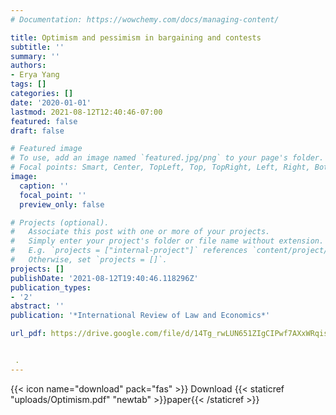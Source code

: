 ```yaml
---
# Documentation: https://wowchemy.com/docs/managing-content/

title: Optimism and pessimism in bargaining and contests
subtitle: ''
summary: ''
authors:
- Erya Yang
tags: []
categories: []
date: '2020-01-01'
lastmod: 2021-08-12T12:40:46-07:00
featured: false
draft: false

# Featured image
# To use, add an image named `featured.jpg/png` to your page's folder.
# Focal points: Smart, Center, TopLeft, Top, TopRight, Left, Right, BottomLeft, Bottom, BottomRight.
image:
  caption: ''
  focal_point: ''
  preview_only: false

# Projects (optional).
#   Associate this post with one or more of your projects.
#   Simply enter your project's folder or file name without extension.
#   E.g. `projects = ["internal-project"]` references `content/project/deep-learning/index.md`.
#   Otherwise, set `projects = []`.
projects: []
publishDate: '2021-08-12T19:40:46.118296Z'
publication_types:
- '2'
abstract: ''
publication: '*International Review of Law and Economics*'

url_pdf: https://drive.google.com/file/d/14Tg_rwLUN651ZIgCIPwf7AXxWRqisXwe/view?usp=sharing


 .
---
```


{{< icon name="download" pack="fas" >}} Download {{< staticref "uploads/Optimism.pdf" "newtab" >}}paper{{< /staticref >}}
